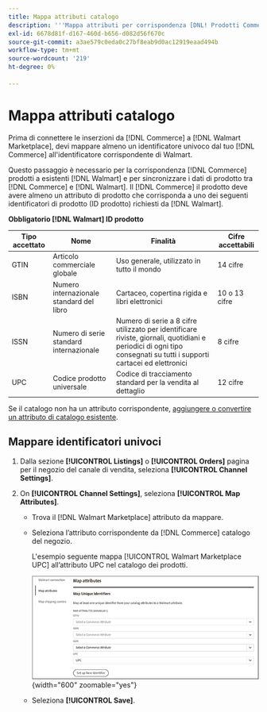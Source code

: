 ```yaml
---
title: Mappa attributi catalogo
description: '''Mappa attributi per corrispondenza [DNL! Prodotti Commerce] a esistenti [!DNL Walmart Marketplace] elenchi e sincronizzazione dei dati tra [!DNL Channel Manager] e [!DNL Walmart]."'
exl-id: 6678d81f-d167-460d-b656-d082d56f670c
source-git-commit: a3ae579c0eda0c27bf8eab9d0ac12919eaad494b
workflow-type: tm+mt
source-wordcount: '219'
ht-degree: 0%

---
```


# Mappa attributi catalogo

Prima di connettere le inserzioni da [!DNL Commerce] a [!DNL Walmart Marketplace], devi mappare almeno un identificatore univoco dal tuo [!DNL Commerce] all&#39;identificatore corrispondente di Walmart.

Questo passaggio è necessario per la corrispondenza [!DNL Commerce] prodotti a esistenti [!DNL Walmart] e per sincronizzare i dati di prodotto tra [!DNL Commerce] e [!DNL Walmart]. Il [!DNL Commerce] il prodotto deve avere almeno un attributo di prodotto che corrisponda a uno dei seguenti identificatori di prodotto (ID prodotto) richiesti da [!DNL Walmart].

**Obbligatorio [!DNL Walmart] ID prodotto**

| **Tipo accettato** | **Nome** | **Finalità** | **Cifre accettabili** |
|-------------------|--------------------------------------|--------------------------------------------------------------------------------------------------------------------------------------------------|-----------------------|
| GTIN | Articolo commerciale globale | Uso generale, utilizzato in tutto il mondo | 14 cifre |
| ISBN | Numero internazionale standard del libro | Cartaceo, copertina rigida e libri elettronici | 10 o 13 cifre |
| ISSN | Numero di serie standard internazionale | Numero di serie a 8 cifre utilizzato per identificare riviste, giornali, quotidiani e periodici di ogni tipo consegnati su tutti i supporti cartacei ed elettronici | 8 cifre |
| UPC | Codice prodotto universale | Codice di tracciamento standard per la vendita al dettaglio | 12 cifre |

Se il catalogo non ha un attributo corrispondente, [aggiungere o convertire un attributo di catalogo esistente](https://experienceleague.adobe.com/docs/commerce-admin/catalog/product-attributes/product-attributes.html).

## Mappare identificatori univoci

1. Dalla sezione **[!UICONTROL Listings]** o **[!UICONTROL Orders]** pagina per il negozio del canale di vendita, seleziona **[!UICONTROL Channel Settings]**.

1. On **[!UICONTROL Channel Settings]**, seleziona **[!UICONTROL Map Attributes]**.

   - Trova il [!DNL Walmart Marketplace] attributo da mappare.

   - Seleziona l’attributo corrispondente da [!DNL Commerce] catalogo del negozio.

      L&#39;esempio seguente mappa [!UICONTROL Walmart Marketplace UPC] all’attributo UPC nel catalogo dei prodotti.

      ![Mappa gli attributi per i criteri di corrispondenza prodotto](assets/products-map-attributes-for-match.png){width="600" zoomable="yes"}

   - Seleziona **[!UICONTROL Save]**.
